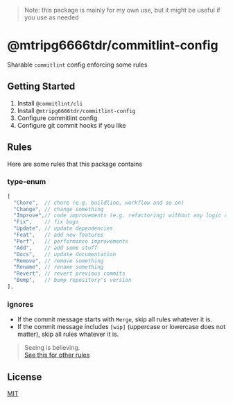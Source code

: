 > Note: this package is mainly for my own use, but it might be useful if you use as needed  

# @mtripg6666tdr/commitlint-config
Sharable `commitlint` config enforcing some rules

## Getting Started
1. Install `@commitlint/cli`
2. Install `@mtripg6666tdr/commitlint-config`
3. Configure commitlint config
4. Configure git commit hooks if you like

## Rules
Here are some rules that this package contains

### type-enum
```js
[
  "Chore",  // chore (e.g. buildline, workflow and so on)
  "Change", // change something
  "Improve",// code improvements (e.g. refactoring) without any logic changes
  "Fix",    // fix bugs
  "Update", // update dependencies
  "Feat",   // add new features
  "Perf",   // performance improvements
  "Add",    // add some stuff
  "Docs",   // update documentation
  "Remove", // remove something
  "Rename", // rename something
  "Revert", // revert previous commits
  "Bump",   // bump repository's version
],
```

### ignores
- If the commit message starts with `Merge`, skip all rules whatever it is.
- If the commit message includes `[wip]` (uppercase or lowercase does not matter), skip all rules whatever it is.

> Seeing is believing.  
[See this for other rules](index.js)

## License
[MIT](LICENSE)
